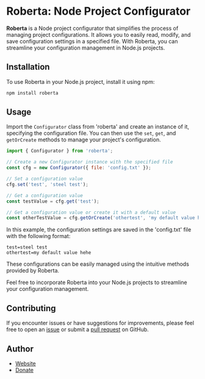 # Roberta: Node Project Configurator 

**Roberta** is a Node project configurator that simplifies the process of managing project configurations. It allows you to easily read, modify, and save configuration settings in a specified file. With Roberta, you can streamline your configuration management in Node.js projects. 

## Installation 

To use Roberta in your Node.js project, install it using npm: 

```bash 
npm install roberta 
``` 

## Usage 

Import the `Configurator` class from 'roberta' and create an instance of it, specifying the configuration file. You can then use the `set`, `get`, and `getOrCreate` methods to manage your project's configuration. 

```javascript 
import { Configurator } from 'roberta'; 

// Create a new Configurator instance with the specified file 
const cfg = new Configurator({ file: 'config.txt' }); 

// Set a configuration value 
cfg.set('test', 'steel test'); 

// Get a configuration value 
const testValue = cfg.get('test'); 

// Get a configuration value or create it with a default value 
const otherTestValue = cfg.getOrCreate('othertest', 'my default value hehe'); 
``` 

In this example, the configuration settings are saved in the 'config.txt' file with the following format: 

```plaintext 
test=steel test 
othertest=my default value hehe 
``` 

These configurations can be easily managed using the intuitive methods provided by Roberta. 

Feel free to incorporate Roberta into your Node.js projects to streamline your configuration management. 

## Contributing 

If you encounter issues or have suggestions for improvements, please feel free to open an [issue](https://github.com/your/repository/issues) or submit a [pull request](https://github.com/your/repository/pulls) on GitHub. 

## Author 

- [Website](https://kruceo.com)
- [Donate](https://kruceo.com/donate)